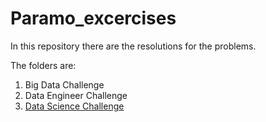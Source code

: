 # Paramo_excercises

In this repository there are the resolutions for the problems. 

The folders are:
1. Big Data Challenge
2. Data Engineer Challenge
3. [Data Science Challenge](../Data_Science_Challenge)
